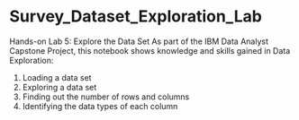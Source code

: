 # Survey_Dataset_Exploration_Lab
Hands-on Lab 5: Explore the Data Set
As part of the IBM Data Analyst Capstone Project, this notebook shows knowledge and skills gained in Data Exploration:
1. Loading a data set
2. Exploring a data set
3. Finding out the number of rows and columns
4. Identifying the data types of each column
